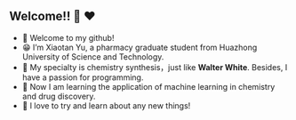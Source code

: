 ## Welcome!! :wave: :heart:
- :balloon: Welcome to my github!
- :grin: I’m Xiaotan Yu, a pharmacy graduate student from Huazhong University of Science and Technology.
- :pill: My specialty is chemistry synthesis，just like **Walter White**. Besides, I have a passion for programming. 
- 🌱 Now I am learning the application of machine learning in chemistry and drug discovery. 
- :dart: I love to try and learn about any new things!

<!---
XiaotanYu/XiaotanYu is a ✨ special ✨ repository because its `README.md` (this file) appears on your GitHub profile.
You can click the Preview link to take a look at your changes.
--->
